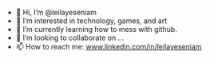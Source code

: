 - 👋 Hi, I’m @leilayeseniam
- 👀 I’m interested in technology, games, and art
- 🌱 I’m currently learning how to mess with github.
- 💞️ I’m looking to collaborate on ...
- 📫 How to reach me: www.linkedin.com/in/leilayeseniam

<!---
leilayeseniam/leilayeseniam is a ✨ special ✨ repository because its `README.md` (this file) appears on your GitHub profile.
You can click the Preview link to take a look at your changes.
--->
